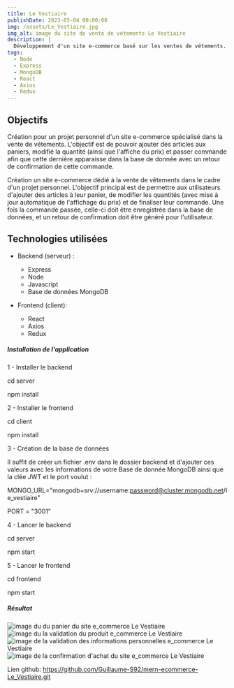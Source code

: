 ```yaml
---
title: Le Vestiaire
publishDate: 2023-05-04 00:00:00
img: /assets/Le_Vestiaire.jpg
img_alt: image du site de vente de vétements Le Vestiaire
description: |
  Développement d'un site e-commerce basé sur les ventes de vétements.
tags:
  - Node
  - Express
  - MongoDB
  - React
  - Axios
  - Redux
---
```

## Objectifs

Création pour un projet personnel d'un site e-commerce spécialisé dans la vente de vétements. L'objectif est de pouvoir ajouter des articles aux paniers, modifié la quantité (ainsi que l'affiche du prix) et passer commande afin que cette dernière apparaisse dans la base de donnée avec un retour de confirmation de cette commande.

Création un site e-commerce dédié à la vente de vêtements dans le cadre d'un projet personnel. L'objectif principal est de permettre aux utilisateurs d'ajouter des articles à leur panier, de modifier les quantités (avec mise à jour automatique de l'affichage du prix) et de finaliser leur commande. Une fois la commande passée, celle-ci doit être enregistrée dans la base de données, et un retour de confirmation doit être généré pour l'utilisateur.

## Technologies utilisées

- Backend (serveur) :
    * Express
    * Node
    * Javascript 
    * Base de données MongoDB

- Frontend (client):
    - React
    - Axios
    - Redux

##### Installation de l'application

1 - Installer le backend

cd server

npm install

2 - Installer le frontend

cd client

npm install

3 - Création de la base de données

Il suffit de créer un fichier .env dans le dossier backend et d'ajouter ces valeurs avec les informations de votre Base de donnée MongoDB ainsi que la clée JWT et le port voulut :

MONGO_URL="mongodb+srv://username:password@cluster.mongodb.net/le_vestiaire"

PORT = "3001"

4 - Lancer le backend

cd server

npm start

5 - Lancer le frontend

cd frontend

npm start

##### Résultat

![image du du panier du site e_commerce Le Vestiaire](/assets/Le_Vestiaire_cart.jpg )
![image du la validation du produit e_commerce Le Vestiaire](/assets/Le_Vestiaire_validation.jpg)
![image de la validation des informations personnelles e_commerce Le Vestiaire](/assets/Le_Vestiaire_validation_adresse.jpg)
![image de la confirmation d'achat du site e_commerce Le Vestiaire](/assets/Le_Vestiaire_confirmation.jpg)

Lien github:  https://github.com/Guillaume-S92/mern-ecommerce-Le_Vestiaire.git